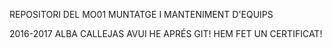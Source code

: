 REPOSITORI DEL MO01
MUNTATGE I MANTENIMENT D'EQUIPS

2016-2017
ALBA CALLEJAS
 AVUI HE APRÉS GIT!
 HEM FET UN CERTIFICAT!
